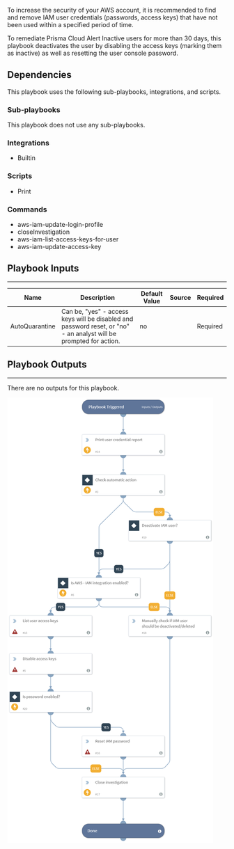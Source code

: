 To increase the security of your AWS account, it is recommended to find and remove IAM user credentials (passwords, access keys) that have not been used within a specified period of time.

To remediate Prisma Cloud Alert Inactive users for more than 30 days, this playbook deactivates the user by disabling the access keys (marking them as inactive) as well as resetting the user console password.

## Dependencies
This playbook uses the following sub-playbooks, integrations, and scripts.

### Sub-playbooks
This playbook does not use any sub-playbooks.

### Integrations
* Builtin

### Scripts
* Print

### Commands
* aws-iam-update-login-profile
* closeInvestigation
* aws-iam-list-access-keys-for-user
* aws-iam-update-access-key

## Playbook Inputs
---

| **Name** | **Description** | **Default Value** | **Source** | **Required** |
| --- | --- | --- | --- | --- |
| AutoQuarantine | Can be, "yes" - access keys will be disabled and password reset, or "no" - an analyst will be prompted for action. | no |  | Required |

## Playbook Outputs
---
There are no outputs for this playbook.

![PrismaCloudRemediation_AWSInactiveUsersForMoreThan30Days](https://github.com/ElazarK/content-docs/blob/master/images/playbooks/PrismaCloudRemediation_AWSInactiveUsersForMoreThan30Days.png)
